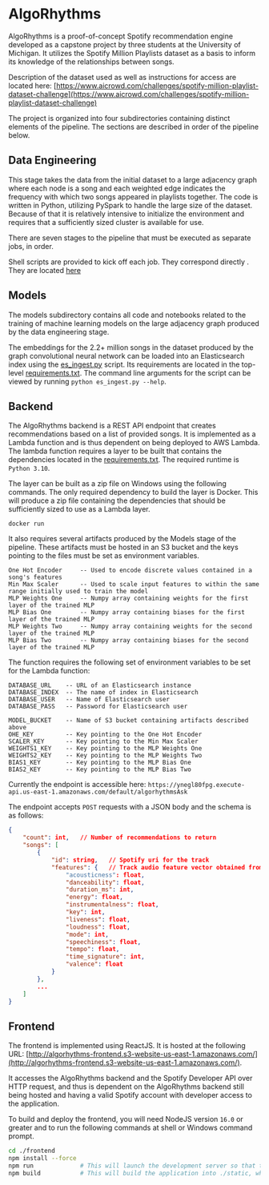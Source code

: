 # AlgoRhythms

AlgoRhythms is a proof-of-concept Spotify recommendation engine developed as a capstone project by three students at the University of Michigan. It utilizes the Spotify Million Playlists dataset as a basis to inform its knowledge of the relationships between songs.

Description of the dataset used as well as instructions for access are located here: [https://www.aicrowd.com/challenges/spotify-million-playlist-dataset-challenge](https://www.aicrowd.com/challenges/spotify-million-playlist-dataset-challenge)

The project is organized into four subdirectories containing distinct elements of the pipeline. The sections are described in order of the pipeline below.

## Data Engineering

This stage takes the data from the initial dataset to a large adjacency graph where each node is a song and each weighted edge indicates the frequency with which two songs appeared in playlists together. The code is written in Python, utilizing PySpark to handle the large size of the dataset. Because of that it is relatively intensive to initialize the environment and requires that a sufficiently sized cluster is available for use.

There are seven stages to the pipeline that must be executed as separate jobs, in order.

Shell scripts are provided to kick off each job. They correspond directly . They are located [here](./data_engineering/code/scripts)

## Models

The models subdirectory contains all code and notebooks related to the training of machine learning models on the large adjacency graph produced by the data engineering stage.

The embeddings for the 2.2+ million songs in the dataset produced by the graph convolutional neural network can be loaded into an Elasticsearch index using the [es_ingest.py](./es_ingest.py) script. Its requirements are located in the top-level [requirements.txt](./requirements.txt). The command line arguments for the script can be viewed by running `python es_ingest.py --help`.

## Backend

The AlgoRhythms backend is a REST API endpoint that creates recommendations based on a list of provided songs. It is implemented as a Lambda function and is thus dependent on being deployed to AWS Lambda. The lambda function requires a layer to be built that contains the dependencies located in the [requirements.txt](./backend/requirements.txt). The required runtime is `Python 3.10`.

The layer can be built as a zip file on Windows using the following commands. The only required dependency to build the layer is Docker. This will produce a zip file containing the dependencies that should be sufficiently sized to use as a Lambda layer.

```
docker run 
```

It also requires several artifacts produced by the Models stage of the pipeline. These artifacts must be hosted in an S3 bucket and the keys pointing to the files must be set as environment variables.

```
One Hot Encoder     -- Used to encode discrete values contained in a song's features
Min Max Scaler      -- Used to scale input features to within the same range initially used to train the model
MLP Weights One     -- Numpy array containing weights for the first layer of the trained MLP
MLP Bias One        -- Numpy array containing biases for the first layer of the trained MLP
MLP Weights Two     -- Numpy array containing weights for the second layer of the trained MLP
MLP Bias Two        -- Numpy array containing biases for the second layer of the trained MLP
```

The function requires the following set of environment variables to be set for the Lambda function:

```
DATABASE_URL    -- URL of an Elasticsearch instance
DATABASE_INDEX  -- The name of index in Elasticsearch
DATABASE_USER   -- Name of Elasticsearch user
DATABASE_PASS   -- Password for Elasticsearch user

MODEL_BUCKET    -- Name of S3 bucket containing artifacts described above
OHE_KEY         -- Key pointing to the One Hot Encoder
SCALER_KEY      -- Key pointing to the Min Max Scaler
WEIGHTS1_KEY    -- Key pointing to the MLP Weights One
WEIGHTS2_KEY    -- Key pointing to the MLP Weights Two
BIAS1_KEY       -- Key pointing to the MLP Bias One
BIAS2_KEY       -- Key pointing to the MLP Bias Two
```

Currently the endpoint is accessible here: `https://ynegl80fpg.execute-api.us-east-1.amazonaws.com/default/algorhythmsAsk`

The endpoint accepts `POST` requests with a JSON body and the schema is as follows:

```json
{
    "count": int,   // Number of recommendations to return
    "songs": [
        {
            "id": string,   // Spotify uri for the track
            "features": {   // Track audio feature vector obtained from this API endpoint: https://developer.spotify.com/documentation/web-api/reference/get-audio-features
                "acousticness": float,
                "danceability": float,
                "duration_ms": int,
                "energy": float,
                "instrumentalness": float,
                "key": int,
                "liveness": float,
                "loudness": float,
                "mode": int,
                "speechiness": float,
                "tempo": float,
                "time_signature": int,
                "valence": float
            }
        },
        ...
    ]
}
```

## Frontend

The frontend is implemented using ReactJS. It is hosted at the following URL: [http://algorhythms-frontend.s3-website-us-east-1.amazonaws.com/](http://algorhythms-frontend.s3-website-us-east-1.amazonaws.com/).

It accesses the AlgoRhythms backend and the Spotify Developer API over HTTP request, and thus is dependent on the AlgoRhythms backend still being hosted and having a valid Spotify account with developer access to the application.

To build and deploy the frontend, you will need NodeJS version `16.0` or greater and to run the following commands at shell or Windows command prompt.

```sh
cd ./frontend
npm install --force
npm run             # This will launch the development server so that the frontend can be observed locally.
npm build           # This will build the application into ./static, where it can then be deployed
```

